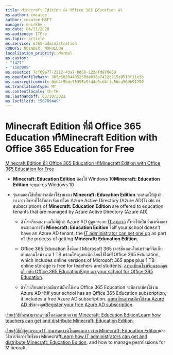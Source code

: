 ```yaml
---
title: Minecraft Edition ที่มี Office 365 Education ฟรี
ms.author: cmcatee
author: cmcatee-MSFT
manager: mnirkhe
ms.date: 04/21/2020
ms.audience: ITPro
ms.topic: article
ms.service: o365-administration
ROBOTS: NOINDEX, NOFOLLOW
localization_priority: Normal
ms.custom:
- "1427"
- "1500009"
ms.assetid: 7cf69a77-2212-43a7-bd68-122afd876e59
ms.openlocfilehash: 385e50304405268da638a7422c215a95f3f11e3b
ms.sourcegitcommit: 0eb4f9bde53395b5fd4b5cd4ffc56ca96db91298
ms.translationtype: MT
ms.contentlocale: th-TH
ms.lasthandoff: 03/10/2021
ms.locfileid: "50709449"
---
```

# <a name="minecraft-edition-with-office-365-education-for-free"></a><span data-ttu-id="e6854-102">Minecraft Edition ที่มี Office 365 Education ฟรี</span><span class="sxs-lookup"><span data-stu-id="e6854-102">Minecraft Edition with Office 365 Education for Free</span></span>

[<span data-ttu-id="e6854-103">Minecraft Edition ที่มี Office 365 Education ฟรี</span><span class="sxs-lookup"><span data-stu-id="e6854-103">Minecraft Edition with Office 365 Education for Free</span></span>](https://docs.microsoft.com/education/windows/get-minecraft-for-education)
  
- <span data-ttu-id="e6854-104">**Minecraft: Education Edition** ต้องใช้ Windows 10</span><span class="sxs-lookup"><span data-stu-id="e6854-104">**Minecraft: Education Edition** requires Windows 10</span></span>

- <span data-ttu-id="e6854-105">รุ่นทดลองใช้หรือการสมัครใช้งานของ **Minecraft: Education Edition** จะเสนอให้ผู้เช่าทางการศึกษาที่ได้รับการจัดการโดย Azure Active Directory (Azure AD)</span><span class="sxs-lookup"><span data-stu-id="e6854-105">Trials or subscriptions of **Minecraft: Education Edition** are offered to education tenants that are managed by Azure Active Directory (Azure AD)</span></span>

  - <span data-ttu-id="e6854-106">ถ้าโรงเรียนของคุณไม่มีผู้เช่า Azure AD ผู้ดูแลระบบ [IT สามารถ](https://docs.microsoft.com/education/windows/school-get-minecraft) ตั้งค่าให้เป็นส่วนหนึ่งของกระบวนการรับ **Minecraft: Education Edition** ได้</span><span class="sxs-lookup"><span data-stu-id="e6854-106">If your school doesn't have an Azure AD tenant, the [IT administrator can set one up](https://docs.microsoft.com/education/windows/school-get-minecraft) as part of the process of getting **Minecraft: Education Edition**.</span></span>

  - <span data-ttu-id="e6854-107">Office 365 Education ซึ่งมีแอป Microsoft 365 เวอร์ชันออนไลน์พร้อมที่จัดเก็บแบบออนไลน์ขนาด 1 TB พร้อมให้ครูและนักเรียนใช้ได้ฟรี</span><span class="sxs-lookup"><span data-stu-id="e6854-107">Office 365 Education, which includes online versions of Microsoft 365 apps plus 1 TB online storage is free for teachers and students.</span></span> <span data-ttu-id="e6854-108">[ลงทะเบียนโรงเรียนของคุณเกี่ยวกับ Office 365 Education](https://www.microsoft.com/education/products/office)</span><span class="sxs-lookup"><span data-stu-id="e6854-108">[Sign up your school for Office 365 Education](https://www.microsoft.com/education/products/office).</span></span>

  - <span data-ttu-id="e6854-109">ถ้าโรงเรียนของคุณมีการสมัครใช้งาน Office 365 Education จะมีการสมัครใช้งาน Azure AD ฟรี</span><span class="sxs-lookup"><span data-stu-id="e6854-109">If your school has an Office 365 Education subscription, it includes a free Azure AD subscription.</span></span> <span data-ttu-id="e6854-110">[ลงทะเบียนการสมัครใช้งาน Azure AD ฟรี](https://msdn.microsoft.com/library/windows/hardware/mt703369%28v=vs.85%29.aspx)ของคุณ</span><span class="sxs-lookup"><span data-stu-id="e6854-110">[Register your free Azure AD subscription](https://msdn.microsoft.com/library/windows/hardware/mt703369%28v=vs.85%29.aspx).</span></span>

<span data-ttu-id="e6854-111">[เรียนรู้วิธีที่ครูสามารถดาวน์โหลดและแจกจ่าย Minecraft: Education Edition](https://docs.microsoft.com/education/windows/teacher-get-minecraft)</span><span class="sxs-lookup"><span data-stu-id="e6854-111">[Learn how teachers can get and distribute Minecraft: Education Edition](https://docs.microsoft.com/education/windows/teacher-get-minecraft).</span></span>
  
<span data-ttu-id="e6854-112">[เรียนรู้วิธีที่ผู้ดูแลระบบ IT สามารถดาวน์โหลดและแจกจ่าย Minecraft: Education Edition](https://docs.microsoft.com/education/windows/school-get-minecraft)และวิธีการจัดการสิทธิ์ของ Minecraft</span><span class="sxs-lookup"><span data-stu-id="e6854-112">[Learn how IT administrators can get and distribute Minecraft: Education Edition](https://docs.microsoft.com/education/windows/school-get-minecraft), and how to manage permissions for Minecraft.</span></span>